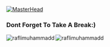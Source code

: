 [![MasterHead](https://www.cbc.ca/kidsnews/content/SkateboardCat.gif)](https://raflimuhammadd.io)
>





<h3 align="left">Dont Forget To Take A Break:)</h3>


<p><img align="left" src="https://github-readme-stats.vercel.app/api/top-langs?username=raflimuhammadd&show_icons=true&locale=en&layout=compact" alt="raflimuhammadd" /></p

<p><img align="center" src="https://github-readme-streak-stats.herokuapp.com/?user=raflimuhammadd&" alt="raflimuhammadd" /></p>
